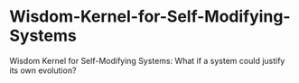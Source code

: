 # Wisdom-Kernel-for-Self-Modifying-Systems
Wisdom Kernel for Self-Modifying Systems: What if a system could justify its own evolution?
